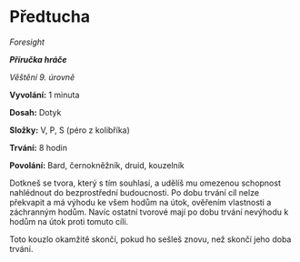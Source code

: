 # Předtucha

*Foresight*

***Příručka hráče***

*Věštění 9. úrovně*

**Vyvolání:** 1 minuta

**Dosah:** Dotyk

**Složky:** V, P, S (péro z kolibříka)

**Trvání:** 8 hodin

**Povolání:** Bard, černokněžník, druid, kouzelník

Dotkneš se tvora, který s tím souhlasí, a udělíš mu omezenou schopnost nahlédnout do bezprostřední budoucnosti. Po dobu trvání cíl nelze překvapit a má výhodu ke všem hodům na útok, ověřením vlastnosti a záchranným hodům. Navíc ostatní tvorové mají po dobu trvání nevýhodu k hodům na útok proti tomuto cíli.

Toto kouzlo okamžitě skončí, pokud ho sešleš znovu, než skončí jeho doba trvání.